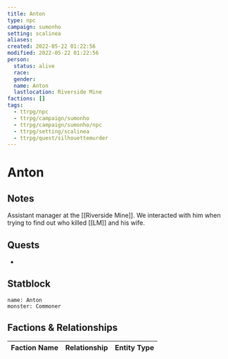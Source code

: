 ```yaml
---
title: Anton
type: npc
campaign: sumonho
setting: scalinea
aliases: 
created: 2022-05-22 01:22:56
modified: 2022-05-22 01:22:56
person:
  status: alive
  race: 
  gender: 
  name: Anton
  lastlocation: Riverside Mine
factions: []
tags:
  - ttrpg/npc
  - ttrpg/campaign/sumonho
  - ttrpg/campaign/sumonho/npc
  - ttrpg/setting/scalinea
  - ttrpg/quest/silhouettemurder
---
```


# Anton

## Notes

Assistant manager at the [[Riverside Mine]]. We interacted with him when trying to find out who killed [[LM]] and his wife.

## Quests

- 

## Statblock

```statblock
name: Anton
monster: Commoner
```


## Factions & Relationships
| Faction Name | Relationship | Entity Type |
| ------------ |:------------:| ----------- |



